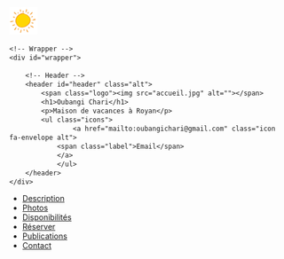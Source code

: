 <html>
<img src="accueil.jpg" alt="" style="width: 10%; height: 10%">
<head>
  <meta http-equiv="content-type" content="text/html; charset=UTF-8">
	<title>Oubangi Chari - maison à Royan</title>
	<meta charset="utf-8">
	<meta name="viewport" content="width=device-width, initial-scale=1">
	<meta name="author" content="Oubangichari">
	<meta name="description" content="Page de présentation d'Oubangichari, maison de vacances à Royan">
	<meta name="keywords" content="Oubangichari, location, royan">
	<link rel="stylesheet" href="oubangichari.css">
</head>

<body class="">

	<!-- Wrapper -->
	<div id="wrapper">

		<!-- Header -->
		<header id="header" class="alt">
			<span class="logo"><img src="accueil.jpg" alt=""></span>
			<h1>Oubangi Chari</h1>
			<p>Maison de vacances à Royan</p>
			<ul class="icons">
        			<a href="mailto:oubangichari@gmail.com" class="icon fa-envelope alt">
				<span class="label">Email</span>
				</a>
     			</ul>	
		</header>
	</div>
<!-- Nav -->
<nav id="nav" class="">
	<ul>
		<li><a href="#header" class="">Description</a></li>
		<li><a href="#intro" class="active">Photos</a></li>
		<li><a href="#first">Disponibilités</a></li>
		<li><a href="#second">Réserver</a></li>
		<li><a href="#cta" class="">Publications</a></li>
		<li><a href="#footer" class="">Contact</a></li>
	</ul>
</nav>

</body>
</html>





